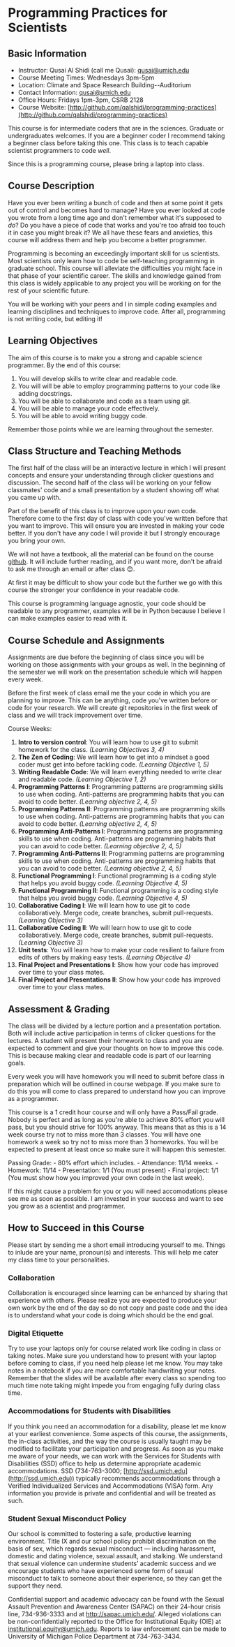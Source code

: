 Programming Practices for Scientists
====================================

Basic Information
-----------------

- Instructor: Qusai Al Shidi (call me Qusai): qusai@umich.edu
- Course Meeting Times: Wednesdays 3pm-5pm
- Location: Climate and Space Research Building--Auditorium
- Contact Information: qusai@umich.edu
- Office Hours: Fridays 1pm-3pm, CSRB 2128
- Course Website: [http://github.com/qalshidi/programming-practices](http://github.com/qalshidi/programming-practices)

This course is for intermediate coders that are in the sciences. Graduate or undergraduates welcomes. If you are a beginner coder I recommend taking a beginner class before taking this one. This class is to teach capable scientist programmers to code *well*.

Since this is a programming course, please bring a laptop into class.

Course Description
------------------

Have you ever been writing a bunch of code and then at some point it gets out of control and becomes hard to manage? Have you ever looked at code you wrote from a long time ago and don't remember what it's supposed to *do*? Do you have a piece of code that works and you're too afraid too touch it in case you might break it? We all have these fears and anxieties, this course will address them and help you become a better programmer.

Programming is becoming an exceedingly important skill for us scientists. Most scientists only learn how to code be self-teaching programming in graduate school. This course will alleviate the difficulties you might face in that phase of your scientific career. The skills and knowledge gained from this class is widely applicable to any project you will be working on for the rest of your scientific future.

You will be working with your peers and I in simple coding examples and learning disciplines and techniques to improve code. After all, programming is not writing code, but editing it!

Learning Objectives
-------------------

The aim of this course is to make you a strong and capable science programmer. By the end of this course:

1. You will develop skills to write clear and readable code.
2. You will will be able to employ programming patterns to your code like adding docstrings.
3. You will be able to collaborate and code as a team using git.
4. You will be able to manage your code effectively.
5. You will be able to avoid writing buggy code.

Remember those points while we are learning throughout the semester.

Class Structure and Teaching Methods
------------------------------------

The first half of the class will be an interactive lecture in which I will present concepts and ensure your understanding through clicker questions and discussion. The second half of the class will be working on your fellow classmates' code and a small presentation by a student showing off what you came up with.

Part of the benefit of this class is to improve upon your own code. Therefore come to the first day of class with code you've written before that you want to improve. This will ensure you are invested in making your code better. If you don't have any code I will provide it but I strongly encourage you bring your own.

We will not have a textbook, all the material can be found on the course [github](http://github.com/qalshidi/programming-practices-for-scientists). It will include further reading, and if you want more, don't be afraid to ask me through an email or after class 😊.

At first it may be difficult to show your code but the further we go with this course the stronger your confidence in your readable code.

This course is programming language agnostic, your code should be readable to any programmer, examples will be in Python because I believe I can make examples easier to read with it.

Course Schedule and Assignments
-------------------------------

Assignments are due before the beginning of class since you will be working on those assignments with your groups as well. In the beginning of the semester we will work on the presentation schedule which will happen every week.

Before the first week of class email me the your code in which you are planning to improve. This can be anything, code you've written before or code for your research. We will create git repositories in the first week of class and we will track improvement over time.

Course Weeks:

1. __Intro to version control__: You will learn how to use git to submit homework for the class. *(Learning Objectives 3, 4)*
2. __The Zen of Coding__: We will learn how to get into a mindset a good coder must get into before tackling code. *(Learning Objective 1, 5)*
3. __Writing Readable Code__: We will learn everything needed to write clear and readable code. *(Learning Objective 1, 2)*
4. __Programming Patterns I__: Programming patterns are programming skills to use when coding. Anti-patterns are programming habits that you can avoid to code better. *(Learning objective 2, 4, 5)*
5. __Programming Patterns II__: Programming patterns are programming skills to use when coding. Anti-patterns are programming habits that you can avoid to code better. *(Learning objective 2, 4, 5)*
6. __Programming Anti-Patterns I__: Programming patterns are programming skills to use when coding. Anti-patterns are programming habits that you can avoid to code better. *(Learning objective 2, 4, 5)*
7. __Programming Anti-Patterns II__: Programming patterns are programming skills to use when coding. Anti-patterns are programming habits that you can avoid to code better. *(Learning objective 2, 4, 5)*
8. __Functional Programming I__: Functional programming is a coding style that helps you avoid buggy code. *(Learning Objective 4, 5)*
9. __Functional Programming II__: Functional programming is a coding style that helps you avoid buggy code. *(Learning Objective 4, 5)*
10. __Collaborative Coding I__: We will learn how to use git to code collaboratively. Merge code, create branches, submit pull-requests. *(Learning Objective 3)*
11. __Collaborative Coding II__: We will learn how to use git to code collaboratively. Merge code, create branches, submit pull-requests. *(Learning Objective 3)*
12. __Unit tests__: You will learn how to make your code resilient to failure from edits of others by making easy tests. *(Learning Objective 4)*
13. __Final Project and Presentations I__: Show how your code has improved over time to your class mates.
14. __Final Project and Presentations II__: Show how your code has improved over time to your class mates.

Assessment & Grading
--------------------

The class will be divided by a lecture portion and a presentation portation. Both will include active participation in terms of clicker questions for the lectures. A student will present their homework to class and you are expected to comment and give your thoughts on how to improve this code. This is because making clear and readable code is part of our learning goals.

Every week you will have homework you will need to submit before class in preparation which will be outlined in course webpage. If you make sure to do this you will come to class prepared to understand how you can improve as a programmer.

This course is a 1 credit hour course and will only have a Pass/Fail grade. Nobody is perfect and as long as you're able to achieve 80% effort you will pass, but you should strive for 100% anyway. This means that as this is a 14 week course try not to miss more than 3 classes. You will have one homework a week so try not to miss more than 3 homeworks. You will be expected to present at least once so make sure it will happen this semester.

Passing Grade:
	- 80% effort which includes.
	- Attendance: 11/14 weeks.
	- Homework: 11/14
	- Presentation: 1/1 (You must present)
	- Final project: 1/1 (You must show how you improved your own code in the last week).

If this might cause a problem for you or you will need accomodations please see me as soon as possible. I am invested in your success and want to see you grow as a scientist and programmer.

How to Succeed in this Course
-----------------------------

Please start by sending me a short email introducing yourself to me. Things to inlude are your name, pronoun(s) and interests. This will help me cater my class time to your personalities.

### Collaboration

Collaboration is encouraged since learning can be enhanced by sharing that experience with others. Please realize you are expected to produce your own work by the end of the day so do not copy and paste code and the idea is to understand what your code is doing which should be the end goal.

### Digital Etiquette

Try to use your laptops only for course related work like coding in class or taking notes. Make sure you understand how to present with your laptop before coming to class, if you need help please let me know. You may take notes in a notebook if you are more comfortable handwriting your notes. Remember that the slides will be available after every class so spending too much time note taking might impede you from engaging fully during class time.

### Accommodations for Students with Disabilities

If you think you need an accommodation for a disability, please let me know at your earliest convenience. Some aspects of this course, the assignments, the in-class activities, and the way the course is usually taught may be modified to facilitate your participation and progress. As soon as you make me aware of your needs, we can work with the Services for Students with Disabilities (SSD) office to help us determine appropriate academic accommodations. SSD (734-763-3000; [http://ssd.umich.edu](http://ssd.umich.edu)) typically recommends accommodations through a Verified Individualized Services and Accommodations (VISA) form. Any information you provide is private and confidential and will be treated as such.

### Student Sexual Misconduct Policy

Our school is committed to fostering a safe, productive learning environment. Title IX and our school policy prohibit discrimination on the basis of sex, which regards sexual misconduct — including harassment, domestic and dating violence, sexual assault, and stalking. We understand that sexual violence can undermine students’ academic success and we encourage students who have experienced some form of sexual misconduct to talk to someone about their experience, so they can get the support they need.

Confidential support and academic advocacy can be found with the Sexual Assault Prevention and Awareness Center (SAPAC) on their 24-hour crisis line, 734-936-3333 and at http://sapac.umich.edu/. Alleged violations can be non-confidentially reported to the Office for Institutional Equity (OIE) at institutional.equity@umich.edu. Reports to law enforcement can be made to University of Michigan Police Department at 734-763-3434.
